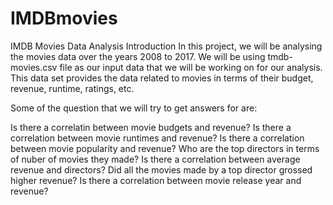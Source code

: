 # IMDBmovies
IMDB Movies Data Analysis
Introduction
In this project, we will be analysing the movies data over the years 2008 to 2017. We will be using tmdb-movies.csv file as our input data that we will be working on for our analysis. This data set provides the data related to movies in terms of their budget, revenue, runtime, ratings, etc.

Some of the question that we will try to get answers for are:

Is there a correlatin between movie budgets and revenue?
Is there a correlation between movie runtimes and revenue?
Is there a correlation between movie popularity and revenue?
Who are the top directors in terms of nuber of movies they made?
Is there a correlation between average revenue and directors?
Did all the movies made by a top director grossed higher revenue?
Is there a correlation between movie release year and revenue?
